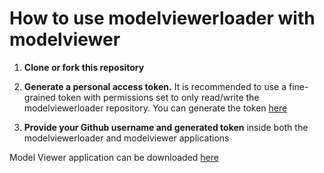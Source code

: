 # How to use modelviewerloader with modelviewer

1. <strong>Clone or fork this repository</strong>

2. <strong>Generate a personal access token.</strong> It is recommended to use a fine-grained token with permissions set to only read/write the modelviewerloader repository. You can generate the token [here](https://github.com/settings/apps)
   
3. <strong>Provide your Github username and generated token</strong> inside both the modelviewerloader and modelviewer applications

Model Viewer application can be downloaded [here](https://github.com/Fuyutami/modelviewer)
